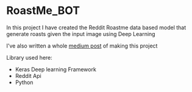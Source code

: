 # RoastMe_BOT


In this project I have created the Reddit Roastme data based model that generate roasts given the input image using Deep Learning

I've also written a whole [medium post](https://medium.com/@sp241930/creating-reddits-roast-me-ai-roaster-bot-13eabeb93e2f) of making this project

Library used here:

* Keras Deep learning Framework
* Reddit Api
* Python





